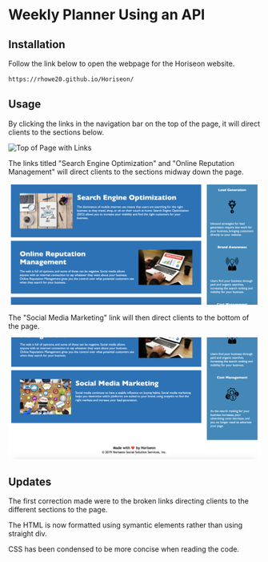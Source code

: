 # Weekly Planner Using an API


## Installation

Follow the link below to open the webpage for the Horiseon website.

```bash
https://rhowe20.github.io/Horiseon/
```

## Usage 

By clicking the links in the navigation bar on the top of the page, it will direct clients to the sections below.


![Top of Page with Links](https://github.com/rhowe20/Horiseon/blob/main/images/top-page.png)

The links titled "Search Engine Optimization" and "Online Reputation Management" will direct clients to the sections midway down the page.

![Links to Search Engine Optimization and Online Reputation Management](https://github.com/rhowe20/Horiseon/blob/main/images/mid-section.png) 

The "Social Media Marketing" link will then direct clients to the bottom of the page.

![Link to Social Media Marketing](https://github.com/rhowe20/Horiseon/blob/main/images/bottom-of-page.png)

## Updates

The first correction made were to the broken links directing clients to the different sections to the page. 

The HTML is now formatted using symantic elements rather than using straight div.

CSS has been condensed to be more concise when reading the code.